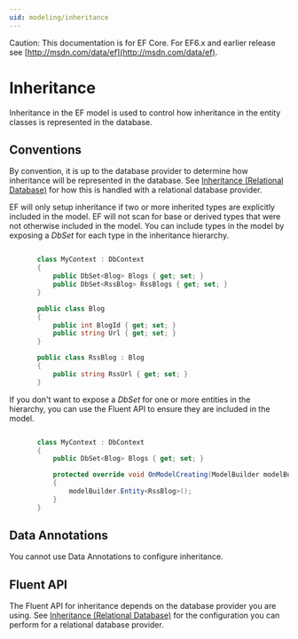 ```yaml
---
uid: modeling/inheritance
---
```

Caution: This documentation is for EF Core. For EF6.x and earlier release see [http://msdn.com/data/ef](http://msdn.com/data/ef).

# Inheritance

Inheritance in the EF model is used to control how inheritance in the entity classes is represented in the database.

## Conventions

By convention, it is up to the database provider to determine how inheritance will be represented in the database. See [Inheritance (Relational Database)](relational/inheritance.md) for how this is handled with a relational database provider.

EF will only setup inheritance if two or more inherited types are explicitly included in the model. EF will not scan for base or derived types that were not otherwise included in the model. You can include types in the model by exposing a *DbSet<TEntity>* for each type in the inheritance hierarchy.

<!-- [!code-csharp[Main](samples/Modeling/Conventions/Samples/InheritanceDbSets.cs?highlight=3,4)] -->

````c#

       class MyContext : DbContext
       {
           public DbSet<Blog> Blogs { get; set; }
           public DbSet<RssBlog> RssBlogs { get; set; }
       }

       public class Blog
       {
           public int BlogId { get; set; }
           public string Url { get; set; }
       }

       public class RssBlog : Blog
       {
           public string RssUrl { get; set; }
       }

   ````

If you don't want to expose a *DbSet<TEntity>* for one or more entities in the hierarchy, you can use the Fluent API to ensure they are included in the model.

<!-- [!code-csharp[Main](samples/Modeling/Conventions/Samples/InheritanceModelBuilder.cs?highlight=7)] -->

````c#

       class MyContext : DbContext
       {
           public DbSet<Blog> Blogs { get; set; }

           protected override void OnModelCreating(ModelBuilder modelBuilder)
           {
               modelBuilder.Entity<RssBlog>();
           }
       }

   ````

## Data Annotations

You cannot use Data Annotations to configure inheritance.

## Fluent API

The Fluent API for inheritance depends on the database provider you are using. See [Inheritance (Relational Database)](relational/inheritance.md) for the configuration you can perform for a relational database provider.
